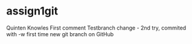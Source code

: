 # assign1git
Quinten Knowles
First comment
Testbranch change - 2nd try, commited with -w first time
new git branch on GitHub
